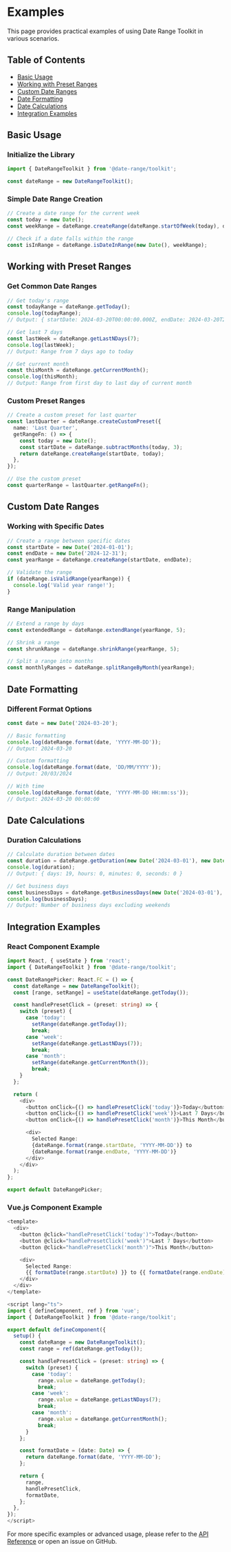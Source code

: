 # Examples

This page provides practical examples of using Date Range Toolkit in various scenarios.

## Table of Contents

- [Basic Usage](#basic-usage)
- [Working with Preset Ranges](#working-with-preset-ranges)
- [Custom Date Ranges](#custom-date-ranges)
- [Date Formatting](#date-formatting)
- [Date Calculations](#date-calculations)
- [Integration Examples](#integration-examples)

## Basic Usage

### Initialize the Library

```typescript
import { DateRangeToolkit } from '@date-range/toolkit';

const dateRange = new DateRangeToolkit();
```

### Simple Date Range Creation

```typescript
// Create a date range for the current week
const today = new Date();
const weekRange = dateRange.createRange(dateRange.startOfWeek(today), dateRange.endOfWeek(today));

// Check if a date falls within the range
const isInRange = dateRange.isDateInRange(new Date(), weekRange);
```

## Working with Preset Ranges

### Get Common Date Ranges

```typescript
// Get today's range
const todayRange = dateRange.getToday();
console.log(todayRange);
// Output: { startDate: 2024-03-20T00:00:00.000Z, endDate: 2024-03-20T23:59:59.999Z }

// Get last 7 days
const lastWeek = dateRange.getLastNDays(7);
console.log(lastWeek);
// Output: Range from 7 days ago to today

// Get current month
const thisMonth = dateRange.getCurrentMonth();
console.log(thisMonth);
// Output: Range from first day to last day of current month
```

### Custom Preset Ranges

```typescript
// Create a custom preset for last quarter
const lastQuarter = dateRange.createCustomPreset({
  name: 'Last Quarter',
  getRangeFn: () => {
    const today = new Date();
    const startDate = dateRange.subtractMonths(today, 3);
    return dateRange.createRange(startDate, today);
  },
});

// Use the custom preset
const quarterRange = lastQuarter.getRangeFn();
```

## Custom Date Ranges

### Working with Specific Dates

```typescript
// Create a range between specific dates
const startDate = new Date('2024-01-01');
const endDate = new Date('2024-12-31');
const yearRange = dateRange.createRange(startDate, endDate);

// Validate the range
if (dateRange.isValidRange(yearRange)) {
  console.log('Valid year range!');
}
```

### Range Manipulation

```typescript
// Extend a range by days
const extendedRange = dateRange.extendRange(yearRange, 5);

// Shrink a range
const shrunkRange = dateRange.shrinkRange(yearRange, 5);

// Split a range into months
const monthlyRanges = dateRange.splitRangeByMonth(yearRange);
```

## Date Formatting

### Different Format Options

```typescript
const date = new Date('2024-03-20');

// Basic formatting
console.log(dateRange.format(date, 'YYYY-MM-DD'));
// Output: 2024-03-20

// Custom formatting
console.log(dateRange.format(date, 'DD/MM/YYYY'));
// Output: 20/03/2024

// With time
console.log(dateRange.format(date, 'YYYY-MM-DD HH:mm:ss'));
// Output: 2024-03-20 00:00:00
```

## Date Calculations

### Duration Calculations

```typescript
// Calculate duration between dates
const duration = dateRange.getDuration(new Date('2024-03-01'), new Date('2024-03-20'));
console.log(duration);
// Output: { days: 19, hours: 0, minutes: 0, seconds: 0 }

// Get business days
const businessDays = dateRange.getBusinessDays(new Date('2024-03-01'), new Date('2024-03-20'));
console.log(businessDays);
// Output: Number of business days excluding weekends
```

## Integration Examples

### React Component Example

```typescript
import React, { useState } from 'react';
import { DateRangeToolkit } from '@date-range/toolkit';

const DateRangePicker: React.FC = () => {
  const dateRange = new DateRangeToolkit();
  const [range, setRange] = useState(dateRange.getToday());

  const handlePresetClick = (preset: string) => {
    switch (preset) {
      case 'today':
        setRange(dateRange.getToday());
        break;
      case 'week':
        setRange(dateRange.getLastNDays(7));
        break;
      case 'month':
        setRange(dateRange.getCurrentMonth());
        break;
    }
  };

  return (
    <div>
      <button onClick={() => handlePresetClick('today')}>Today</button>
      <button onClick={() => handlePresetClick('week')}>Last 7 Days</button>
      <button onClick={() => handlePresetClick('month')}>This Month</button>

      <div>
        Selected Range:
        {dateRange.format(range.startDate, 'YYYY-MM-DD')} to
        {dateRange.format(range.endDate, 'YYYY-MM-DD')}
      </div>
    </div>
  );
};

export default DateRangePicker;
```

### Vue.js Component Example

```typescript
<template>
  <div>
    <button @click="handlePresetClick('today')">Today</button>
    <button @click="handlePresetClick('week')">Last 7 Days</button>
    <button @click="handlePresetClick('month')">This Month</button>

    <div>
      Selected Range:
      {{ formatDate(range.startDate) }} to {{ formatDate(range.endDate) }}
    </div>
  </div>
</template>

<script lang="ts">
import { defineComponent, ref } from 'vue';
import { DateRangeToolkit } from '@date-range/toolkit';

export default defineComponent({
  setup() {
    const dateRange = new DateRangeToolkit();
    const range = ref(dateRange.getToday());

    const handlePresetClick = (preset: string) => {
      switch (preset) {
        case 'today':
          range.value = dateRange.getToday();
          break;
        case 'week':
          range.value = dateRange.getLastNDays(7);
          break;
        case 'month':
          range.value = dateRange.getCurrentMonth();
          break;
      }
    };

    const formatDate = (date: Date) => {
      return dateRange.format(date, 'YYYY-MM-DD');
    };

    return {
      range,
      handlePresetClick,
      formatDate,
    };
  },
});
</script>
```

For more specific examples or advanced usage, please refer to the [API Reference](./api-reference.md) or open an issue on GitHub.
